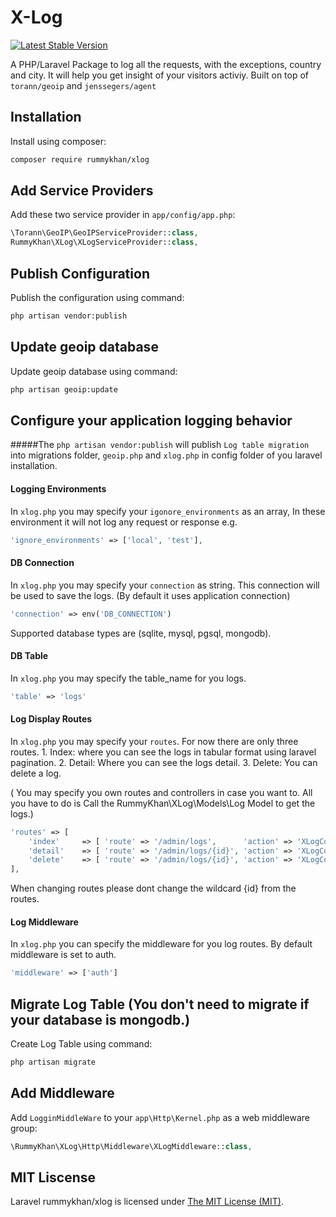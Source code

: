 X-Log
=====

[![Latest Stable Version](https://img.shields.io/badge/packagist-V%203.0.0-blue.svg)](https://packagist.org/packages/rummykhan/xlog)

A PHP/Laravel Package to log all the requests, with the exceptions, country and city. It will help you get insight of your visitors activiy. Built on top of `torann/geoip` and `jenssegers/agent`

Installation
------------

Install using composer:

```bash
composer require rummykhan/xlog
```

Add Service Providers
---------------------

Add these two service provider in `app/config/app.php`:

```php
\Torann\GeoIP\GeoIPServiceProvider::class,
RummyKhan\XLog\XLogServiceProvider::class,
```

Publish Configuration
---------------------

Publish the configuration using command:

```bash
php artisan vendor:publish
```

Update geoip database
---------------------

Update geoip database using command:

```bash
php artisan geoip:update
```

 Configure your application logging behavior
--------------------------------------------

#####The `php artisan vendor:publish` will publish `Log table migration` into migrations folder, `geoip.php` and `xlog.php` in config folder of you laravel installation.

#### Logging Environments

In `xlog.php` you may specify your `igonore_environments` as an array, In these environment it will not log any request or response e.g.

```php
'ignore_environments' => ['local', 'test'],
```

#### DB Connection

In `xlog.php` you may specify your `connection` as string. This connection will be used to save the logs. (By default it uses application connection)
```php
'connection' => env('DB_CONNECTION')
```
Supported database types are (sqlite, mysql, pgsql, mongodb).

#### DB Table
In `xlog.php` you may specify the table_name for you logs.
```php
'table' => 'logs'
```

#### Log Display Routes
In `xlog.php` you may specify your `routes`. For now there are only three routes. 
    1. Index: where you can see the logs in tabular format using laravel pagination.
    2. Detail: Where you can see the logs detail.
    3. Delete: You can delete a log.
    
( You may specify you own routes and controllers in case you want to. All you have to do is Call the RummyKhan\XLog\Models\Log Model to get the logs.)
```php
'routes' => [
    'index'     => [ 'route' => '/admin/logs',      'action' => 'XLogController@index'],        // HTTP Method is GET
    'detail'    => [ 'route' => '/admin/logs/{id}', 'action' => 'XLogController@detail'],       // HTTP Method is GET
    'delete'    => [ 'route' => '/admin/logs/{id}', 'action' => 'XLogController@delete']        // HTTP Method is DELETE
],
```
When changing routes please dont change the wildcard {id} from the routes.

#### Log Middleware
In `xlog.php` you can specify the middleware for you log routes. By default middleware is set to auth.
```php
'middleware' => ['auth']
```

Migrate Log Table (You don't need to migrate if your database is mongodb.)
--------------------------------------------------------------------------
Create Log Table using command:

```bash
php artisan migrate
```

Add Middleware
--------------
Add `LogginMiddleWare` to your `app\Http\Kernel.php` as a web middleware group:

```php
\RummyKhan\XLog\Http\Middleware\XLogMiddleware::class,
```


## MIT Liscense
Laravel rummykhan/xlog is licensed under [The MIT License (MIT)](LICENSE).

